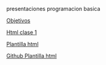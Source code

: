 presentaciones programacion basica

<a href="objetivos.html">Objetivos</a>

<a href="html.html">Html clase 1</a>


<a href="html-template.html">Plantilla html</a>

<a href="https://github.com/ejecutortecnico/ejecutortecnico.github.io/blob/main/html-template.html">Github Plantilla html</a>


